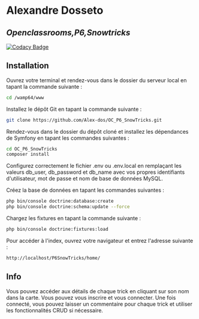 # Alexandre Dosseto
## _Openclassrooms,P6,Snowtricks_

[![Codacy Badge](https://app.codacy.com/project/badge/Grade/29687102e67e4a9289006ad981a23461)](https://www.codacy.com/gh/Alex-dos/OC_P6_SnowTricks/dashboard?utm_source=github.com&amp;utm_medium=referral&amp;utm_content=Alex-dos/OC_P6_SnowTricks&amp;utm_campaign=Badge_Grade)

## Installation

Ouvrez votre terminal et rendez-vous dans le dossier du serveur local en tapant la commande suivante :

```sh
cd /wamp64/www
```

Installez le dépôt Git en tapant la commande suivante :

```sh
git clone https://github.com/Alex-dos/OC_P6_SnowTricks.git
```

Rendez-vous dans le dossier du dépôt cloné et installez les dépendances de Symfony en tapant les commandes suivantes :

```sh
cd OC_P6_SnowTricks
composer install
```

Configurez correctement le fichier .env ou .env.local en remplaçant les valeurs db_user, db_password et db_name avec vos propres identifiants d'utilisateur, mot de passe et nom de base de données MySQL.

Créez la base de données en tapant les commandes suivantes :
```sh
php bin/console doctrine:database:create
php bin/console doctrine:schema:update --force
```

Chargez les fixtures en tapant la commande suivante :
```sh
php bin/console doctrine:fixtures:load
```

Pour accéder à l'index, ouvrez votre navigateur et entrez l'adresse suivante :
```sh
http://localhost/P6SnowTricks/home/
```


## Info

Vous pouvez accéder aux détails de chaque trick en cliquant sur son nom dans la carte.
Vous pouvez vous inscrire et vous connecter.
Une fois connecté, vous pouvez laisser un commentaire pour chaque trick et utiliser les fonctionnalités CRUD si nécessaire.
